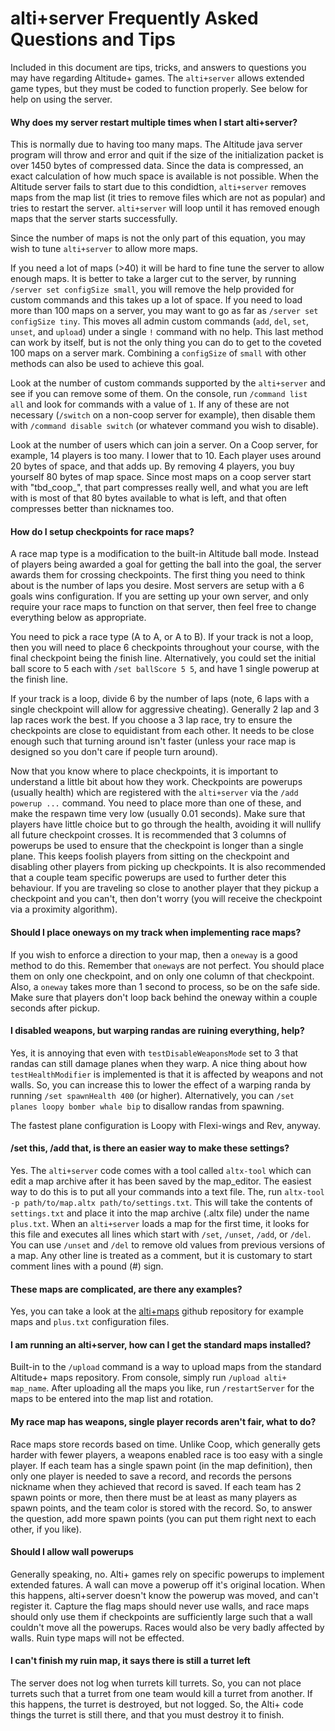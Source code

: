 # alti+server Frequently Asked Questions and Tips
Included in this document are tips, tricks, and answers to questions
you may have regarding Altitude+ games.  The `alti+server` allows
extended game types, but they must be coded to function properly.
See below for help on using the server.


#### Why does my server restart multiple times when I start alti+server?

This is normally due to having too many maps.  The Altitude java server program
will throw and error and quit if the size of the initialization packet is
over 1450 bytes of compressed data.  Since the data is compressed, an exact
calculation of how much space is available is not possible.  When the Altitude
server fails to start due to this condidtion, `alti+server` removes maps from
the map list (it tries to remove files which are not as popular) and tries to
restart the server.  `alti+server` will loop until it has removed enough maps
that the server starts successfully.

Since the number of maps is not the only part of this equation, you may wish
to tune `alti+server` to allow more maps.

If you need a lot of maps (>40) it will be hard to fine tune the server to
allow enough maps.  It is better to take a larger cut to the server, by
running `/server set configSize small`, you will remove the help provided
for custom commands and this takes up a lot of space.  If you need to load
more than 100 maps on a server, you may want to go as far as
`/server set configSize tiny`.  This moves all admin custom commands
(`add`, `del`, `set`, `unset`, and `upload`) under  a single `!` command
with no help.  This last method can work by itself, but is not the only
thing you can do to get to the coveted 100 maps on a server mark.  Combining
a `configSize` of `small` with other methods can also be used to achieve
this goal.

Look at the number of
custom commands supported by the `alti+server` and see if you can remove some
of them.  On the console, run `/command list all` and look for commands with
a value of `1`.  If any of these are not necessary (`/switch` on a non-coop
server for example), then disable them with `/command disable switch` (or
whatever command you wish to disable).

Look at the number of users which can join a server.  On a Coop server,
for example, 14 players is too many.  I lower that to 10.  Each player uses
around 20 bytes of space, and that adds up.  By removing
4 players, you buy yourself 80 bytes of map space.  Since
most maps on a coop server start with "tbd_coop_", that part compresses
really well, and what you are left with is most of that 80 bytes available
to what is left, and that often compresses better than nicknames too.


#### How do I setup checkpoints for race maps?

A race map type is a modification to the built-in Altitude ball mode.  Instead
of players being awarded a goal for getting the ball into the goal, the server
awards them for crossing checkpoints.  The first thing you need to think about
is the number of laps you desire.  Most servers are setup with a 6 goals wins
configuration.  If you are setting up your own server, and only require your
race maps to function on that server, then feel free to change everything below
as appropriate.

You need to pick a race type (A to A, or A to B).  If your track is not a loop,
then you will need to place 6 checkpoints throughout your course, with the
final checkpoint being the finish line.  Alternatively, you could set the
initial ball score to 5 each with `/set ballScore 5 5`, and have 1 single
powerup at the finish line.

If your track is a loop, divide 6 by the number of laps (note, 6 laps with
a single checkpoint will allow for aggressive cheating).  Generally 2 lap
and 3 lap races work the best.  If you choose a 3 lap race, try to ensure
the checkpoints are close to equidistant from each other.  It needs to be
close enough such that turning around isn't faster (unless your race map
is designed so you don't care if people turn around).

Now that you know where to place checkpoints, it is important to understand
a little bit about how they work.  Checkpoints are powerups (usually health)
which are registered with the `alti+server` via the `/add powerup ...`
command.  You need to place more than one of these, and make the respawn
time very low (usually 0.01 seconds).  Make sure that players
have little choice but to go through the health, avoiding it will nullify
all future checkpoint crosses.  It is recommended that 3 columns of powerups
be used to ensure that the checkpoint is longer than a single plane.  This
keeps foolish players from sitting on the checkpoint and disabling other
players from picking up checkpoints.  It is also recommended that a couple
team specific powerups are used to further deter this behaviour.  If you are
traveling so close to another player that they pickup a checkpoint and you
can't, then don't worry (you will receive the checkpoint via a proximity
algorithm).


#### Should I place oneways on my track when implementing race maps?

If you wish to enforce a direction to your map, then a `oneway` is a good
method to do this.  Remember that `oneway`s are not perfect.  You should
place them on only one checkpoint, and on only one column of that checkpoint.
Also, a `oneway` takes more than 1 second to process, so be on the safe side.
Make sure that players don't loop back behind the oneway within a couple
seconds after pickup.

#### I disabled weapons, but warping randas are ruining everything, help?

Yes, it is annoying that even with `testDisableWeaponsMode` set to 3 that
randas can still damage planes when they warp.  A nice thing about how
`testHealthModifier` is implemented is that it is affected by weapons and
not walls.  So, you can increase this to lower the effect of a warping
randa by running `/set spawnHealth 400` (or higher).  Alternatively, you can
`/set planes loopy bomber whale bip` to disallow randas from spawning.

The fastest plane configuration is Loopy with Flexi-wings and Rev, anyway.


#### /set this, /add that, is there an easier way to make these settings?

Yes.  The `alti+server` code comes with a tool called `altx-tool` which can
edit a map archive after it has been saved by the map_editor.  The easiest
way to do this is to put all your commands into a text file.  The, run
`altx-tool -p path/to/map.altx path/to/settings.txt`.  This will take the
contents of `settings.txt` and place it into the map archive (.altx file)
under the name `plus.txt`.  When an `alti+server` loads a map for the first
time, it looks for this file and executes all lines which start with
`/set`, `/unset`, `/add`, or `/del`.  You can use `/unset` and `/del` to
remove old values from previous versions of a map.  Any other line is
treated as a comment, but it is customary to start comment lines with a
pound (#) sign.


#### These maps are complicated, are there any examples?

Yes, you can take a look at the
[alti+maps](https://github.com/biell/alti-maps) github repository
for example maps and `plus.txt` configuration files.


#### I am running an alti+server, how can I get the standard maps installed?

Built-in to the `/upload` command is a way to upload maps from the standard
Altitude+ maps repository.  From console, simply run `/upload alti+ map_name`.
After uploading all the maps you like, run `/restartServer` for the maps to
be entered into the map list and rotation.


#### My race map has weapons, single player records aren't fair, what to do?

Race maps store records based on time.  Unlike Coop, which generally gets
harder with fewer players, a weapons enabled race is too easy with a single
player.  If each team has a single spawn point (in the map definition), then
only one player is needed to save a record, and records the persons nickname
when they achieved that record is saved.  If each team has 2 spawn points or
more, then there must be at least as many players as spawn points, and the
team color is stored with the record.  So, to answer the question, add more
spawn points (you can put them right next to each other, if you like).

#### Should I allow wall powerups

Generally speaking, no.  Alti+ games rely on specific powerups to implement
extended fatures.  A wall can move a powerup off it's original location.
When this happens, alti+server doesn't know the powerup was moved, and
can't register it.  Capture the flag maps should never use walls, and
race maps should only use them if checkpoints are sufficiently large such
that a wall couldn't move all the powerups.  Races would also be very
badly affected by walls.  Ruin type maps will not be effected.

#### I can't finish my ruin map, it says there is still a turret left

The server does not log when turrets kill turrets.  So, you can not place
turrets such that a turret from one team would kill a turret from another.
If this happens, the turret is destroyed, but not logged.  So, the Alti+
code things the turret is still there, and that you must destroy it to
finish.


